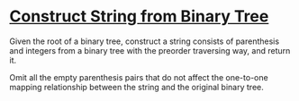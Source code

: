 # [Construct String from Binary Tree](https://leetcode.com/problems/construct-string-from-binary-tree/)

Given the root of a binary tree, construct a string consists of parenthesis and integers from a binary tree with the preorder traversing way, and return it.  

Omit all the empty parenthesis pairs that do not affect the one-to-one mapping relationship between the string and the original binary tree.  